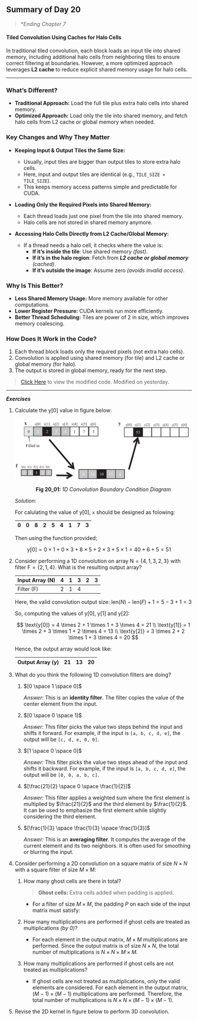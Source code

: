 ## Summary of Day 20

> **Ending Chapter 7*

#### Tiled Convolution Using Caches for Halo Cells

In traditional tiled convolution, each block loads an input tile into shared memory, including additional halo cells from neighboring tiles to ensure correct filtering at boundaries. However, a more optimized approach leverages **L2 cache** to reduce explicit shared memory usage for halo cells.

---

### What’s Different?

- **Traditional Approach:** Load the full tile plus extra halo cells into shared memory.
- **Optimized Approach:** Load only the tile into shared memory, and fetch halo cells from L2 cache or global memory when needed.

### Key Changes and Why They Matter

- **Keeping Input & Output Tiles the Same Size:** 
    - Usually, input tiles are bigger than output tiles to store extra halo cells.
    - Here, input and output tiles are identical (e.g., `TILE_SIZE × TILE_SIZE`).
    - This keeps memory access patterns simple and predictable for CUDA.

- **Loading Only the Required Pixels into Shared Memory:**
    - Each thread loads just one pixel from the tile into shared memory.
    - Halo cells are not stored in shared memory anymore.

- **Accessing Halo Cells Directly from L2 Cache/Global Memory:**
    - If a thread needs a halo cell, it checks where the value is:
        - **If it’s inside the tile**: Use shared memory *(fast)*.
        - **If it’s in the halo region**: Fetch from ***L2 cache or global memory*** *(cached)*.
        - **If it’s outside the image**: Assume zero *(avoids invalid access)*.

### Why Is This Better?

- **Less Shared Memory Usage:** More memory available for other computations.
- **Lower Register Pressure:** CUDA kernels run more efficiently.
- **Better Thread Scheduling:** Tiles are power of 2 in size, which improves memory coalescing.

### How Does It Work in the Code?

1. Each thread block loads only the required pixels (not extra halo cells).
2. Convolution is applied using shared memory (for tile) and L2 cache or global memory (for halo).
3. The output is stored in global memory, ready for the next step.

> [Click Here](./tiled_2D_with_cache.cu) to view the modified code. Modified on yesterday.

---

***Exercises***

1. Calculate the $\text{y}[0]$ value in figure below:

    <div align="center">
        <img src= "./images/Exercise_1.png" width="500px">
        <p><b>Fig 20_01: </b><i>1D Convolution Boundary Condition Diagram</i></p>
    </div>

    _Solution:_ 

    For calulating the value of y[0], `x` should be designed as folowing:

    <div align="center">

    | 0 | 0 | 8 | 2 | 5 | 4 | 1 | 7 | 3 |
    |---|--|--|--|--|--|--|--|--|

    </div>

    Then using  the function provided; 
```math
\text{y}[0] =  0 \times 1 + 0 \times 3 + 8 \times 5 + 2 \times 3 + 5 \times 1 = 40 + 6 + 5 = 51
```

2. Consider performing a 1D convolution on array $\text{N} = \{4,1,3,2,3\}$ with filter $\text{F}= \{2,1,4\}$. What is the resulting output array?


    | Input Array (N) | 4 | 1 | 3 | 2 | 3 |
    |-----------------|---|---|---|---|---|
    | Filter (F)      | 2 | 1 | 4 |   |   |

    Here, the valid convolution output size: $\text{len}(N)- \text{len}(F) + 1 = 5-3+1 = 3$

    So, computing the values of $\text{y[0], y[1]}$ and $\text{y[2]}$:

    $$
    \text{y[0]} = 4 \times 2 + 1 \times 1 + 3 \times 4 = 21
    \\
    \text{y[1]} = 1 \times 2 + 3 \times 1 + 2 \times 4 = 13
    \\
    \text{y[2]} = 3 \times 2 + 2 \times 1 + 3 \times 4 = 20
    $$

    Hence, the output array would look like:

    | Output Array (y) | 21 | 13 | 20 | 
    |------------------|----|----|----|

3. What do you think the following 1D convolution filters are doing?

    1. $[0 \space 1 \space 0]$

        _Answer:_ This is an **identity filter**. The filter copies the value of the center element from the input.

    2. $[0 \space 0 \space 1]$

        _Answer:_ This filter picks the value two steps behind the input and shifts it forward. For example, if the input is `[a, b, c, d, e]`, the output will be `[c, d, e, 0, 0]`.

    3. $[1 \space 0 \space 0]$

        _Answer:_ This filter picks the value two steps ahead of the input and shifts it backward. For example, if the input is `[a, b, c, d, e]`, the output will be `[0, 0, a, b, c]`.

    4. $[\frac{21}{2} \space 0 \space \frac{1}{2}]$

        _Answer:_ This filter applies a weighted sum where the first element is multiplied by $\frac{21}{2}$ and the third element by $\frac{1}{2}$. It can be used to emphasize the first element while slightly considering the third element.

    5. $[\frac{1}{3} \space \frac{1}{3} \space \frac{1}{3}]$

        _Answer:_ This is an **averaging filter**. It computes the average of the current element and its two neighbors. It is often used for smoothing or blurring the input.

4. Consider performing a 2D convolution on a square matrix of size $N \times N$ with a square filter of size $M \times M$:
    1. How many ghost cells are there in total?
        > **Ghost cells:** Extra cells added when padding is applied.
        - For a filter of size $M \times M$, the padding $P$ on each side of the input matrix must satisfy:
        ```math

    2. How many multiplications are performed if ghost cells are treated as multiplications _(by $0$)_?
        - For each element in the output matrix, $M \times M$ multiplications are performed. Since the output matrix is of size $N \times N$, the total number of multiplications is $N \times N \times M \times M$.

    3. How many multiplications are performed if ghost cells are not treated as multiplications?
        - If ghost cells are not treated as multiplications, only the valid elements are considered. For each element in the output matrix, $(M-1) \times (M-1)$ multiplications are performed. Therefore, the total number of multiplications is $N \times N \times (M-1) \times (M-1)$.


5. Revise the 2D kernel in figure below to perform 3D convolution.

<div align="center">


